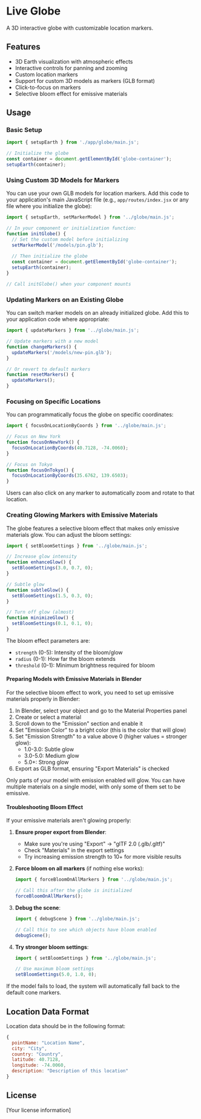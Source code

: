 # Live Globe

A 3D interactive globe with customizable location markers.

## Features

- 3D Earth visualization with atmospheric effects
- Interactive controls for panning and zooming
- Custom location markers
- Support for custom 3D models as markers (GLB format)
- Click-to-focus on markers
- Selective bloom effect for emissive materials

## Usage

### Basic Setup

```js
import { setupEarth } from './app/globe/main.js';

// Initialize the globe
const container = document.getElementById('globe-container');
setupEarth(container);
```

### Using Custom 3D Models for Markers

You can use your own GLB models for location markers. Add this code to your application's main JavaScript file (e.g., `app/routes/index.jsx` or any file where you initialize the globe):

```js
import { setupEarth, setMarkerModel } from '../globe/main.js';

// In your component or initialization function:
function initGlobe() {
  // Set the custom model before initializing
  setMarkerModel('/models/pin.glb');
  
  // Then initialize the globe
  const container = document.getElementById('globe-container');
  setupEarth(container);
}

// Call initGlobe() when your component mounts
```

### Updating Markers on an Existing Globe

You can switch marker models on an already initialized globe. Add this to your application code where appropriate:

```js
import { updateMarkers } from '../globe/main.js';

// Update markers with a new model
function changeMarkers() {
  updateMarkers('/models/new-pin.glb');
}

// Or revert to default markers
function resetMarkers() {
  updateMarkers();
}
```

### Focusing on Specific Locations

You can programmatically focus the globe on specific coordinates:

```js
import { focusOnLocationByCoords } from '../globe/main.js';

// Focus on New York
function focusOnNewYork() {
  focusOnLocationByCoords(40.7128, -74.0060);
}

// Focus on Tokyo
function focusOnTokyo() {
  focusOnLocationByCoords(35.6762, 139.6503);
}
```

Users can also click on any marker to automatically zoom and rotate to that location.

### Creating Glowing Markers with Emissive Materials

The globe features a selective bloom effect that makes only emissive materials glow. You can adjust the bloom settings:

```js
import { setBloomSettings } from '../globe/main.js';

// Increase glow intensity
function enhanceGlow() {
  setBloomSettings(3.0, 0.7, 0);
}

// Subtle glow
function subtleGlow() {
  setBloomSettings(1.5, 0.3, 0);
}

// Turn off glow (almost)
function minimizeGlow() {
  setBloomSettings(0.1, 0.1, 0);
}
```

The bloom effect parameters are:
- `strength` (0-5): Intensity of the bloom/glow
- `radius` (0-1): How far the bloom extends
- `threshold` (0-1): Minimum brightness required for bloom

#### Preparing Models with Emissive Materials in Blender

For the selective bloom effect to work, you need to set up emissive materials properly in Blender:

1. In Blender, select your object and go to the Material Properties panel
2. Create or select a material
3. Scroll down to the "Emission" section and enable it
4. Set "Emission Color" to a bright color (this is the color that will glow)
5. Set "Emission Strength" to a value above 0 (higher values = stronger glow):
   - 1.0-3.0: Subtle glow
   - 3.0-5.0: Medium glow
   - 5.0+: Strong glow
6. Export as GLB format, ensuring "Export Materials" is checked

Only parts of your model with emission enabled will glow. You can have multiple materials on a single model, with only some of them set to be emissive.

#### Troubleshooting Bloom Effect

If your emissive materials aren't glowing properly:

1. **Ensure proper export from Blender**:
   - Make sure you're using "Export" → "glTF 2.0 (.glb/.gltf)"
   - Check "Materials" in the export settings
   - Try increasing emission strength to 10+ for more visible results

2. **Force bloom on all markers** (if nothing else works):
   ```js
   import { forceBloomOnAllMarkers } from '../globe/main.js';
   
   // Call this after the globe is initialized
   forceBloomOnAllMarkers();
   ```

3. **Debug the scene**:
   ```js
   import { debugScene } from '../globe/main.js';
   
   // Call this to see which objects have bloom enabled
   debugScene();
   ```

4. **Try stronger bloom settings**:
   ```js
   import { setBloomSettings } from '../globe/main.js';
   
   // Use maximum bloom settings
   setBloomSettings(5.0, 1.0, 0);
   ```

If the model fails to load, the system will automatically fall back to the default cone markers.

## Location Data Format

Location data should be in the following format:

```js
{
  pointName: "Location Name",
  city: "City",
  country: "Country",
  latitude: 40.7128,
  longitude: -74.0060,
  description: "Description of this location"
}
```

## License

[Your license information] 